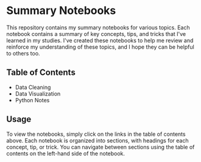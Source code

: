 # Summary Notebooks

This repository contains my summary notebooks for various topics. Each notebook contains a summary of key concepts, tips, and tricks that I've learned in my studies. I've created these notebooks to help me review and reinforce my understanding of these topics, and I hope they can be helpful to others too.

## Table of Contents
- Data Cleaning
- Data Visualization
- Python Notes

## Usage

To view the notebooks, simply click on the links in the table of contents above. Each notebook is organized into sections, with headings for each concept, tip, or trick. You can navigate between sections using the table of contents on the left-hand side of the notebook.
